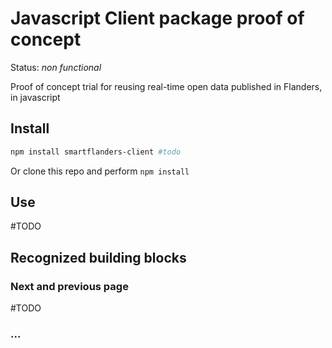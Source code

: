 # Javascript Client package proof of concept

Status: _non functional_

Proof of concept trial for reusing real-time open data published in Flanders, in javascript

## Install

```bash
npm install smartflanders-client #todo
```
Or clone this repo and perform `npm install`

## Use

#TODO

## Recognized building blocks

### Next and previous page
#TODO
### ...
